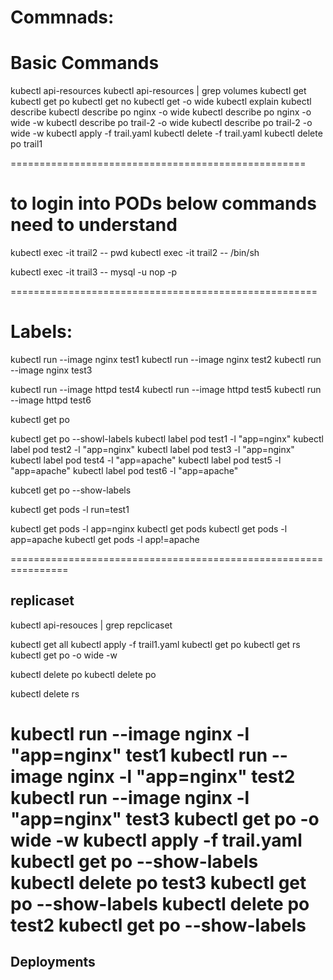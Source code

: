 

Commnads:
==================================================

# Basic Commands 

kubectl api-resources
kubectl api-resources | grep volumes
kubectl get <resource-type>
kubectl get po
kubectl get no
kubectl get <resource-type> -o wide
kubectl explain <resource-type>
kubectl describe <resource-type>  <resource-name> 
kubectl describe po nginx -o wide
kubectl describe po nginx -o wide -w
kubectl describe po trail-2 -o wide
kubectl describe po trail-2 -o wide -w
kubectl apply -f trail.yaml
kubectl delete -f trail.yaml
kubectl delete po trail1

===================================================
# to login into PODs below commands need to understand

kubectl exec -it trail2 -- pwd
kubectl exec -it trail2 -- /bin/sh

kubectl exec -it trail3 -- mysql -u nop -p
 
=====================================================

# Labels:
kubectl run --image nginx test1
kubectl run --image nginx test2
kubectl run --image nginx test3

kubectl run --image httpd test4
kubectl run --image httpd test5
kubectl run --image httpd test6

kubectl get po

kubectl get po --showl-labels
kubectl label pod test1 -l "app=nginx"
kubectl label pod test2 -l "app=nginx"
kubectl label pod test3 -l "app=nginx"
kubectl label pod test4 -l "app=apache"
kubectl label pod test5 -l "app=apache"
kubectl label pod test6 -l "app=apache"

kubcetl get po --show-labels

kubectl get pods -l run=test1

kubectl get pods -l app=nginx
kubectl get pods
kubectl get pods -l app=apache
kubectl get pods -l app!=apache

================================================================
## replicaset

kubectl api-resouces | grep repclicaset

kubectl get all
kubectl apply -f trail1.yaml
kubectl get po
kubectl get rs
kubectl get po -o wide -w

kubectl delete po <selectone- POD ID>
kubectl delete po <selectone- POD ID>

kubectl delete rs <rs-ID>

kubectl run --image nginx -l "app=nginx" test1
kubectl run --image nginx -l "app=nginx" test2
kubectl run --image nginx -l "app=nginx" test3
kubectl get po -o wide -w
kubectl apply -f trail.yaml
kubectl get po --show-labels
kubectl delete po test3
kubectl get po --show-labels
kubectl delete po test2
kubectl get po --show-labels
=======================================================

## Deployments